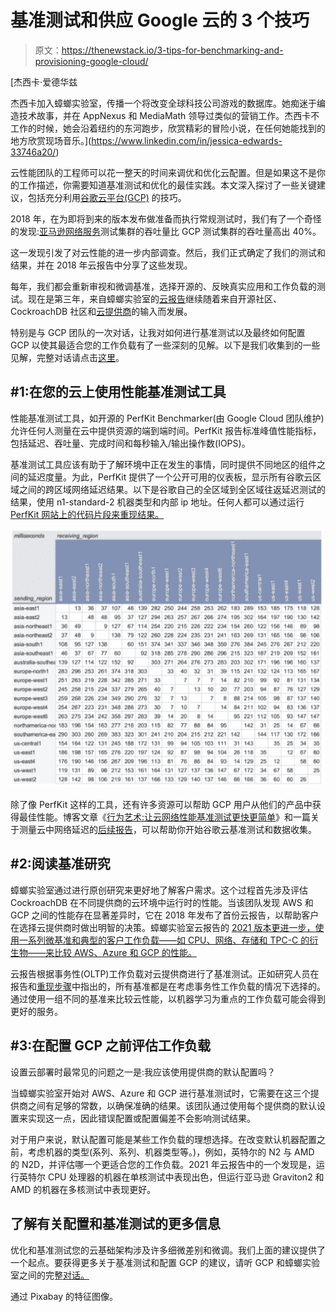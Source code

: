 # 基准测试和供应 Google 云的 3 个技巧

> 原文：<https://thenewstack.io/3-tips-for-benchmarking-and-provisioning-google-cloud/>

[](https://www.linkedin.com/in/jessica-edwards-33746a20/)

 [杰西卡·爱德华兹

杰西卡加入蟑螂实验室，传播一个将改变全球科技公司游戏的数据库。她痴迷于编造技术故事，并在 AppNexus 和 MediaMath 领导过类似的营销工作。杰西卡不工作的时候，她会沿着纽约的东河跑步，欣赏精彩的冒险小说，在任何她能找到的地方欣赏现场音乐。](https://www.linkedin.com/in/jessica-edwards-33746a20/) [](https://www.linkedin.com/in/jessica-edwards-33746a20/)

云性能团队的工程师可以花一整天的时间来调优和优化云配置。但是如果这不是你的工作描述，你需要知道基准测试和优化的最佳实践。本文深入探讨了一些关键建议，包括充分利用[谷歌云平台(GCP)](https://console.cloud.google.com/?hl=fr) 的技巧。

2018 年，在为即将到来的版本发布做准备而执行常规测试时，我们有了一个奇怪的发现:[亚马逊网络服务](https://aws.amazon.com/?utm_content=inline-mention)测试集群的吞吐量比 GCP 测试集群的吞吐量高出 40%。

这一发现引发了对云性能的进一步内部调查。然后，我们正式确定了我们的测试和结果，并在 2018 年云报告中分享了这些发现。

每年，我们都会重新审视和微调基准，选择开源的、反映真实应用和工作负载的测试。现在是第三年，来自蟑螂实验室的[云报告](https://www.cockroachlabs.com/blog/2021-cloud-report/)继续随着来自开源社区、CockroachDB 社区和[云提供商](https://www.cockroachlabs.com/blog/aws-azure-gcp-respond-to-the-2020-cloud-report/)的输入而发展。

特别是与 GCP 团队的一次对话，让我对如何进行基准测试以及最终如何配置 GCP 以使其最适合您的工作负载有了一些深刻的见解。以下是我们收集到的一些见解，完整对话请点击[这里](https://www.cockroachlabs.com/webinars/cloud-provider-benchmarks-a-chat-with-gcp/)。

## #1:在您的云上使用性能基准测试工具

性能基准测试工具，如开源的 PerfKit Benchmarker(由 Google Cloud 团队维护)允许任何人测量在云中提供资源的端到端时间。PerfKit 报告标准峰值性能指标，包括延迟、吞吐量、完成时间和每秒输入/输出操作数(IOPS)。

基准测试工具应该有助于了解环境中正在发生的事情，同时提供不同地区的组件之间的延迟度量。为此，PerfKit 提供了一个公开可用的仪表板，显示所有谷歌云区域之间的跨区域网络延迟结果。以下是谷歌自己的全区域到全区域往返延迟测试的结果，使用 n1-standard-2 机器类型和内部 ip 地址。任何人都可以通过运行 [PerfKit 网站上的代码片段来重现结果。](https://cloud.google.com/blog/products/networking/perfkit-benchmarker-for-evaluating-cloud-network-performance)

![](img/2a263ac385ef691da2d95afb2f83a07a.png)

除了像 PerfKit 这样的工具，还有许多资源可以帮助 GCP 用户从他们的产品中获得最佳性能。博客文章《[行为艺术:让云网络性能基准测试更快更简单](https://cloud.google.com/blog/products/networking/perfkit-benchmarker-for-evaluating-cloud-network-performance)》和一篇关于测量云中网络延迟的[后续报告](https://services.google.com/fh/files/misc/measuring-cloud-network-performance-perfkit-wp.pdf)，可以帮助你开始谷歌云基准测试和数据收集。

## #2:阅读基准研究

蟑螂实验室通过进行原创研究来更好地了解客户需求。这个过程首先涉及评估 CockroachDB 在不同提供商的云环境中运行时的性能。当该团队发现 AWS 和 GCP 之间的性能存在显著差异时，它在 2018 年发布了首份云报告，以帮助客户在选择云提供商时做出明智的决策。蟑螂实验室云报告的 [2021 版本更进一步，使用一系列微基准和典型的客户工作负载——如 CPU、网络、存储和 TPC-C 的衍生物——来比较 AWS、Azure 和 GCP 的性能。](https://www.cockroachlabs.com/guides/2021-cloud-report/)

云报告根据事务性(OLTP)工作负载对云提供商进行了基准测试。正如研究人员在报告和[重现步骤](https://github.com/cockroachlabs/cloud-report-2021)中指出的，所有基准都是在考虑事务性工作负载的情况下选择的。通过使用一组不同的基准来比较云性能，以机器学习为重点的工作负载可能会得到更好的服务。

## #3:在配置 GCP 之前评估工作负载

设置云部署时最常见的问题之一是:我应该使用提供商的默认配置吗？

当蟑螂实验室开始对 AWS、Azure 和 GCP 进行基准测试时，它需要在这三个提供商之间有足够的常数，以确保准确的结果。该团队通过使用每个提供商的默认设置来实现这一点，因此错误配置或配置偏差不会影响测试结果。

对于用户来说，默认配置可能是某些工作负载的理想选择。在改变默认机器配置之前，考虑机器的类型(系列、系列、机器类型等。)，例如，英特尔的 N2 与 AMD 的 N2D，并评估哪一个更适合您的工作负载。2021 年云报告中的一个发现是，运行英特尔 CPU 处理器的机器在单核测试中表现出色，但运行亚马逊 Graviton2 和 AMD 的机器在多核测试中表现更好。

## 了解有关配置和基准测试的更多信息

优化和基准测试您的云基础架构涉及许多细微差别和微调。我们上面的建议提供了一个起点。要获得更多关于基准测试和配置 GCP 的建议，请听 GCP 和蟑螂实验室之间的完整[对话。](https://www.cockroachlabs.com/webinars/cloud-provider-benchmarks-a-chat-with-gcp/)

通过 Pixabay 的特征图像。

<svg xmlns:xlink="http://www.w3.org/1999/xlink" viewBox="0 0 68 31" version="1.1"><title>Group</title> <desc>Created with Sketch.</desc></svg>